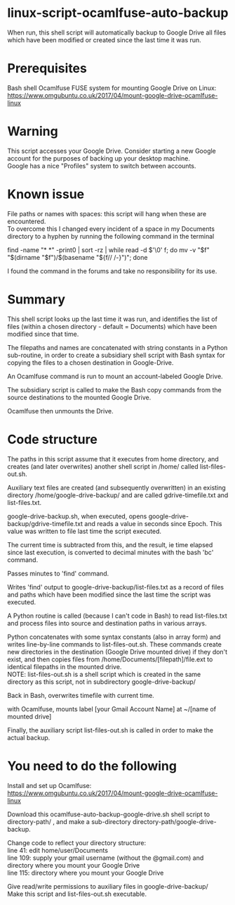 # linux-script-ocamlfuse-auto-backup

When run, this shell script will automatically backup to Google Drive all files which have been modified or created since the last time it was run.

# Prerequisites
Bash shell
Ocamlfuse FUSE system for mounting Google Drive on Linux: https://www.omgubuntu.co.uk/2017/04/mount-google-drive-ocamlfuse-linux

# Warning
This script accesses your Google Drive. Consider starting a new Google account for the purposes of backing up your desktop machine.<br /> Google has a nice "Profiles" system to switch between accounts.

# Known issue
File paths or names with spaces: this script will hang when these are encountered.<br />
To overcome this I changed every incident of a space in my Documents directory to a hyphen by running the following command in the terminal<br />

find -name "* *" -print0 | sort -rz |  while read -d $'\0' f; do mv -v "$f" "$(dirname "$f")/$(basename "${f// /-}")"; done<br />

I found the command in the forums and take no responsibility for its use.

# Summary
This shell script looks up the last time it was run, and identifies the list of files (within a chosen directory - default = Documents) which have been modified since that time.

The filepaths and names are concatenated with string constants in a Python sub-routine, in order to create a subsidiary shell script with Bash syntax for copying the files to a chosen destination in Google-Drive.

An Ocamlfuse command is run to mount an account-labeled Google Drive.

The subsidiary script is called to make the Bash copy commands from the source destinations to the mounted Google Drive.

Ocamlfuse then unmounts the Drive.

# Code structure

The paths in this script assume that it executes from home directory, and creates (and later overwrites) another shell script in /home/ called list-files-out.sh. 

Auxiliary text files are created (and subsequently overwritten) in an existing directory /home/google-drive-backup/ and are called gdrive-timefile.txt and list-files.txt.

google-drive-backup.sh, when executed, opens google-drive-backup/gdrive-timefile.txt and reads a value in seconds since Epoch. This value was written to file last time the script executed.

The current time is subtracted from this, and the result, ie time elapsed since last execution, is converted to decimal minutes with the bash 'bc' command.

Passes minutes to 'find' command.

Writes 'find' output to google-drive-backup/list-files.txt as a record of files and paths which have been modified since the last time the script was executed.

A Python routine is called (because I can't code in Bash) to read list-files.txt and process files into source and destination paths in various arrays.

Python concatenates with some syntax constants (also in array form) and writes line-by-line commands to list-files-out.sh. These commands create new directories in the destination (Google Drive mounted drive) if they don't exist, and then copies files from /home/Documents/[filepath]/file.ext to identical filepaths in the mounted drive.<br />
NOTE: list-files-out.sh is a shell script which is created in the same directory as this script, not in subdirectory google-drive-backup/

Back in Bash, overwrites timefile with current time.

with Ocamlfuse, mounts label [your Gmail Account Name] at ~/[name of mounted drive]

Finally, the auxiliary script list-files-out.sh is called in order to make the actual backup.

# You need to do the following

Install and set up Ocamlfuse: https://www.omgubuntu.co.uk/2017/04/mount-google-drive-ocamlfuse-linux

Download this ocamlfuse-auto-backup-google-drive.sh shell script to directory-path/ , and make a sub-directory directory-path/google-drive-backup.

Change code to reflect your directory structure:<br />
line 41: edit home/user/Documents<br />
line 109: supply your gmail username (without the @gmail.com) and directory where you mount your Google Drive<br />
line 115: directory where you mount your Google Drive<br />

Give read/write permissions to auxiliary files in google-drive-backup/<br />
Make this script and list-files-out.sh executable.<br />
